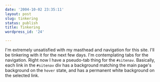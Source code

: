 ```yaml
---
date: '2004-10-02 23:35:11'
layout: post
slug: tinkering
status: publish
title: Tinkering
wordpress_id: '24'

---
```


I'm extremely unsatisfied with my masthead and navigation for this site. I'll be tinkering with it for the next few days. I'm contemplating tabs for the navigation. Right now I have a pseudo-tab thing for the `#sitenav`. Basically, each link in the `#sitenav` div has a background matching the main page's background on the `hover` state, and has a permanent white background on the selected link.
